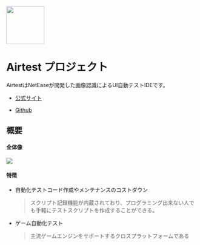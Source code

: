 <img src="https://avatars3.githubusercontent.com/u/34292813?s=200&v=4" width = "100" height = "100"/>

# Airtest プロジェクト

AirtestはNetEaseが開発した画像認識によるUI自動テストIDEです。

- [公式サイト](http://airtest.netease.com/)

- [Github](https://github.com/AirtestProject)


## 概要

#### 全体像

![](https://github.com/saisai-dan-shift/Airtest/blob/master/docs/img/airtest_jp.png)
#### 特徴
- 自動化テストコード作成やメンテナンスのコストダウン
  >スクリプト記録機能が内蔵されており、プログラミング出来ない人でも手軽にテストスクリプトを作成することができる。
- ゲーム自動化テスト
  >主流ゲームエンジンをサポートするクロスプラットフォームである
